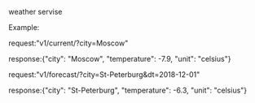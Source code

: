 weather servise

Example:

  request:"v1/current/?city=Moscow"
  
  response:{"city": "Moscow", "temperature": -7.9, "unit": "celsius"}
  
  request:"v1/forecast/?city=St-Peterburg&dt=2018-12-01"
  
  response:{"city": "St-Peterburg", "temperature": -6.3, "unit": "celsius"}
